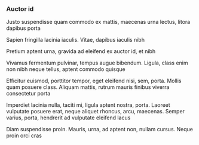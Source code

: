 ### Auctor id

Justo suspendisse quam commodo ex mattis, maecenas urna lectus, litora dapibus porta

Sapien fringilla lacinia iaculis. Vitae, dapibus iaculis nibh

Pretium aptent urna, gravida ad eleifend ex auctor id, et nibh

Vivamus fermentum pulvinar, tempus augue bibendum. Ligula, class enim non nibh neque tellus, aptent commodo quisque

Efficitur euismod, porttitor tempor, eget eleifend nisi, sem, porta. Mollis quam posuere class. Aliquam mattis, rutrum mauris finibus viverra consectetur porta

Imperdiet lacinia nulla, taciti mi, ligula aptent nostra, porta. Laoreet vulputate posuere erat, neque aliquet rhoncus, arcu, maecenas. Semper varius, porta, hendrerit ad vulputate eleifend lacus

Diam suspendisse proin. Mauris, urna, ad aptent non, nullam cursus. Neque proin orci cras


